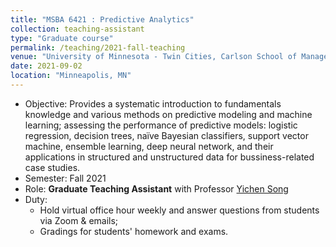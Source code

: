 ```yaml
---
title: "MSBA 6421 : Predictive Analytics"
collection: teaching-assistant
type: "Graduate course"
permalink: /teaching/2021-fall-teaching
venue: "University of Minnesota - Twin Cities, Carlson School of Management"
date: 2021-09-02
location: "Minneapolis, MN"
---
```


- Objective: Provides a systematic introduction to fundamentals knowledge and various methods on predictive modeling and machine learning; assessing the performance of predictive models: logistic regression, decision trees, naïve Bayesian classifiers, support vector machine, ensemble learning, deep neural network, and their applications in structured and unstructured data for bussiness-related case studies.
- Semester: Fall 2021
- Role: **Graduate Teaching Assistant** with Professor [Yichen Song](https://carlsonschool.umn.edu/faculty/yicheng-song)
- Duty:
	- Hold virtual office hour weekly and answer questions from students via Zoom & emails;
	- Gradings for students' homework and exams.